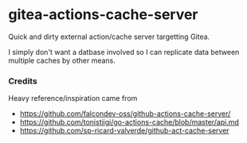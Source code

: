 # gitea-actions-cache-server
Quick and dirty external action/cache server targetting Gitea.

I simply don't want a datbase involved so I can replicate data between multiple caches by other means.


### Credits

Heavy reference/inspiration came from
* https://github.com/falcondev-oss/github-actions-cache-server/
* https://github.com/tonistiigi/go-actions-cache/blob/master/api.md
* https://github.com/sp-ricard-valverde/github-act-cache-server
